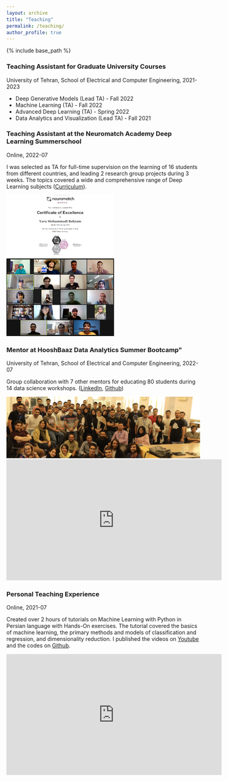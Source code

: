```yaml
---
layout: archive
title: "Teaching"
permalink: /teaching/
author_profile: true
---
```


{% include base_path %}



### Teaching Assistant for Graduate University Courses

University of Tehran, School of Electrical and Computer Engineering, 2021-2023

- Deep Generative Models (Lead TA) - Fall 2022
- Machine Learning (TA) - Fall 2022
- Advanced Deep Learning (TA) - Spring 2022
- Data Analytics and Visualization (Lead TA) - Fall 2021



### Teaching Assistant at the Neuromatch Academy Deep Learning Summerschool
Online, 2022-07

I was selected as TA for full-time supervision on the learning of 16 students from
different countries, and leading 2 research group projects during 3 weeks. The topics covered a wide and comprehensive range of Deep Learning subjects ([Curriculum](https://deeplearning.neuromatch.io/tutorials/intro.html)).

<img src="../files/neuromatch.png" width="280"><img src="../files/ceplinai.png" width="280">



### Mentor at HooshBaaz Data Analytics Summer Bootcamp"

University of Tehran, School of Electrical and Computer Engineering, 2022-07

Group collaboration with 7 other mentors for educating 80 students during 14 data science workshops. ([LinkedIn](https://www.linkedin.com/company/ut-openai-summerschool/), [Github](https://github.com/HooshBaaz/2022_DataAnalytics_SummerSchool))

<img src="../files/hooshbaaz.png" width="560"/>
<iframe width="560" height="315" src="https://www.youtube.com/embed/qPlnH-qpHmo?si=B4_4AyphB02F7Za4" title="YouTube video player" frameborder="0" allow="accelerometer; autoplay; clipboard-write; encrypted-media; gyroscope; picture-in-picture; web-share" allowfullscreen></iframe>



### Personal Teaching Experience
Online, 2021-07

Created over 2 hours of tutorials on Machine Learning with Python in Persian language with Hands-On exercises. The tutorial covered the basics of machine learning, the primary methods and models of classification and regression, and dimensionality reduction. I published the videos on [Youtube](https://www.youtube.com/watch?v=qgw1zjj8fyc&list=PL2_W-QFuPimVkqWnFnSf-kOWtrGs1avpO) and the codes on [Github](https://github.com/yaramohamadi/Machine_Learning_intro).

<iframe width="560" height="315" src="https://www.youtube.com/embed/qgw1zjj8fyc?si=TUCi8UCjIfDabyWw" title="YouTube video player" frameborder="0" allow="accelerometer; autoplay; clipboard-write; encrypted-media; gyroscope; picture-in-picture; web-share" allowfullscreen></iframe>


<!---
{% for post in site.teaching reversed %}
  {% include archive-single.html %}
{% endfor %}
-->






